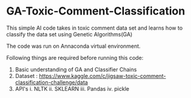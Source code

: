 # GA-Toxic-Comment-Classification
This simple AI code takes in toxic comment data set and learns how to classify the data set using Genetic Algorithms(GA)

The code was run on Annaconda virtual environment.

Following things are required before running this code:
1. Basic understanding of GA and Classifier Chains
2. Dataset : https://www.kaggle.com/c/jigsaw-toxic-comment-classification-challenge/data
3. API's
  i. NLTK
  ii. SKLEARN
  iii. Pandas
  iv. pickle
